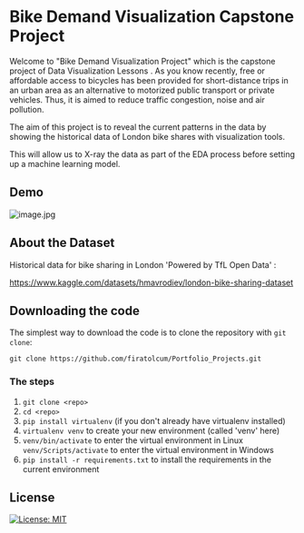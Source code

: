 # Bike Demand Visualization Capstone Project
Welcome to "Bike Demand Visualization Project" which is the capstone project of Data Visualization Lessons . As you know recently, free or affordable access to bicycles has been provided for short-distance trips in an urban area as an alternative to motorized public transport or private vehicles. Thus, it is aimed to reduce traffic congestion, noise and air pollution.

The aim of this project is to reveal the current patterns in the data by showing the historical data of London bike shares with visualization tools.

This will allow us to X-ray the data as part of the EDA process before setting up a machine learning model.

## Demo
![image.jpg](https://i.ibb.co/c2rq4rT/Bike-Sharing.png)

## About the Dataset
Historical data for bike sharing in London 'Powered by TfL Open Data' :

https://www.kaggle.com/datasets/hmavrodiev/london-bike-sharing-dataset

## Downloading the code

The simplest way to download the code is to clone the repository with `git clone`: 
```
git clone https://github.com/firatolcum/Portfolio_Projects.git
```
### The steps
1. `git clone <repo>`
2. `cd <repo>`
3. `pip install virtualenv` (if you don't already have virtualenv installed)
4. `virtualenv venv` to create your new environment (called 'venv' here)
5. `venv/bin/activate` to enter the virtual environment in Linux <br>
    `venv/Scripts/activate` to enter the virtual environment in Windows
6. `pip install -r requirements.txt` to install the requirements in the current environment

## License

[![License: MIT](https://img.shields.io/badge/License-MIT-yellow.svg)](https://choosealicense.com/licenses/mit/#)
